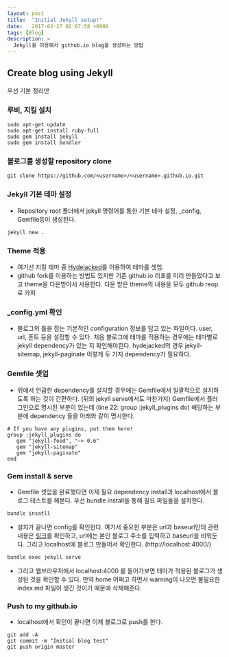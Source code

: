 ```yaml
---
layout: post
title:  "Initial Jekyll setup!"
date:   2017-02-27 02:07:58 +0900
tags: [Blog]
description: >
  Jekyll을 이용해서 github.io blog를 생성하는 방법
---
```


## Create blog using Jekyll

우선 기본 정리만

### 루비, 지킬 설치

```
sudo apt-get update
sudo apt-get install ruby-full
sudo gem install jekyll
sudo gem install bundler
```

### 블로그를 생성할 repository clone

```
git clone https://github.com/<username>/<username>.github.io.git
```

### Jekyll 기본 테마 설정
* Repository root 폴더에서 jekyll 명령어를 통한 기본 테마 설정, _config, Gemfile등이 생성된다.
```
jekyll new .
```

### Theme 적용
* 여기선 지킬 테마 중 [Hydejacked](https://github.com/qwtel/hydejack)를 이용하여 테마를 셋업.
* github fork를 이용하는 방법도 있지만 기존 github.io 리포를 미리 만들었다고 보고 theme을 다운받아서 사용한다.
다운 받은 theme의 내용을 모두 github reop로 카피

### _config.yml 확인
* 블로그의 틀을 잡는 기본적인 configuration 정보를 담고 있는 파일이다. user, url, 폰트 등을 설정할 수 있다.
  처음 블로그에 테마를 적용하는 경우에는 테마별로 jekyll dependency가 있는 지 확인해야한다.
  hydejacked의 경우 jekyll-sitemap, jekyll-paginate 이렇게 두 가지 dependency가 필요하다.

### Gemfile 셋업
* 위에서 언급한 dependency를 설치할 경우에는 Gemfile에서 일괄적으로 설치하도록 하는 것이 간편하다. (뒤의 jekyll serve에서도 마찬가지)
Gemfile에서 플러그인으로 명시된 부분이 있는데 (line 22: group :jekyll_plugins do) 해당하는 부분에 dependency 들을 아래와 같이 명시한다.
```
# If you have any plugins, put them here!
group :jekyll_plugins do
   gem "jekyll-feed", "~> 0.6"
   gem "jekyll-sitemap"
   gem "jekyll-paginate"
end
```

### Gem install & serve
* Gemfile 셋업을 완료했다면 이제 필요 dependency install과 localhost에서 블로그 테스트를 해본다.
우선 bundle install을 통해 필요 파일들을 설치한다.
```
bundle insatll
```
* 설치가 끝나면 config를 확인한다.
여기서 중요한 부분은 url과 baseurl인데 관련 내용은 [링크](https://byparker.com/blog/2014/clearing-up-confusion-around-baseurl/)를 확인하고, url에는 본인 블로그 주소를 입력하고 baseurl을 비워둔다. 그리고 localhost에 블로그 만들어서 확인한다. (http://localhost:4000/)
```
bundle exec jekyll serve
```

* 그리고 웹브라우저에서 localhost:4000 를 들어가보면 테마가 적용된 블로그가 생성된 것을 확인할 수 있다. 만약 home 어쩌고 하면서 warning이 나오면 불필요한 index.md 파일이 생긴 것이기 때문에 삭제해준다.

### Push to my github.io
* localhost에서 확인이 끝나면 이제 블로그로 push를 한다.
```
git add -A
git commit -m "Initial blog test"
git push origin master
```
